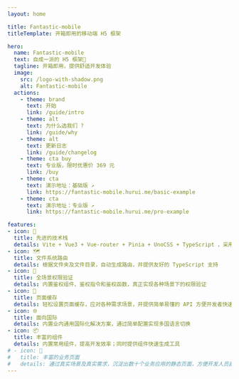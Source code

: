 ```yaml
---
layout: home

title: Fantastic-mobile
titleTemplate: 开箱即用的移动端 H5 框架

hero:
  name: Fantastic-mobile
  text: 自成一派的 H5 框架📱
  tagline: 开箱即用，提供舒适开发体验
  image:
    src: /logo-with-shadow.png
    alt: Fantastic-mobile
  actions:
    - theme: brand
      text: 开始
      link: /guide/intro
    - theme: alt
      text: 为什么选我们 ?
      link: /guide/why
    - theme: alt
      text: 更新日志
      link: /guide/changelog
    - theme: cta buy
      text: 专业版，限时优惠价 369 元
      link: /buy
    - theme: cta
      text: 演示地址：基础版 ↗
      link: https://fantastic-mobile.hurui.me/basic-example
    - theme: cta
      text: 演示地址：专业版 ↗
      link: https://fantastic-mobile.hurui.me/pro-example

features:
- icon: 💪
  title: 先进的技术栈
  details: Vite + Vue3 + Vue-router + Pinia + UnoCSS + TypeScript ，采用业内先进的技术栈，使框架始终保持新鲜
- icon: 🗺️
  title: 文件系统路由
  details: 根据文件夹及文件目录，自动生成路由，并提供友好的 TypeScript 支持
- icon: 🔑
  title: 全场景权限验证
  details: 内置鉴权组件、鉴权指令和鉴权函数，真正实现各种场景下的权限验证
- icon: 🧊
  title: 页面缓存
  details: 轻松设置页面缓存，应对各种需求场景，并提供简单易懂的 API 方便开发者快速集成
- icon: 🌐
  title: 面向国际
  details: 内置业内通用国际化解决方案，通过简单配置实现多国语言切换
- icon: 📦
  title: 丰富的组件
  details: 内置常用组件，提高开发效率；同时提供组件快速生成工具
# - icon: 📃
#   title: 丰富的业务页面
#   details: 通过真实场景及真实需求，沉淀出数十个业务应用的静态页面，方便开发人员直接使用
---
```

